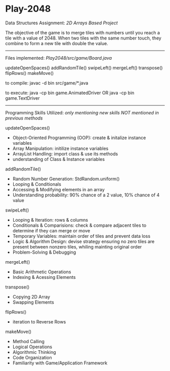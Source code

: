 # Play-2048
Data Structures Assignment: _2D Arrays Based Project_

The objective of the game is to merge tiles with numbers until you reach a tile with a value of 2048. When two tiles with the same number touch, they combine to form a new tile with double the value. 

--------------------------------------------------------------------------
Files implemented: _Play2048/src/game/Board.java_

  updateOpenSpaces()
  addRandomTile()
  swipeLeft()
  mergeLeft() 
  transpose()
  flipRows() 
  makeMove() 
  

to compile: javac -d bin src/game/*.java

to execute: java -cp bin game.AnimatedDriver OR java -cp bin game.TextDriver

--------------------------------------------------------------------------
Programming Skills Utilized: _only mentioning new skills NOT mentioned in previous methods_

updateOpenSpaces()
  - Object-Oriented Programming (OOP): create & initalize instance variables
  - Array Manipulation: initilize instance variables
  - ArrayList Handling: import class & use its methods
  - understanding of Class & Instance variables

addRandomTile()
  - Random Number Generation: StdRandom.uniform()
  - Looping & Conditionals
  - Accessing & Modifying elements in an array
  - Understanding probability: 90% chance of a 2 value, 10% chance of 4 value

swipeLeft()
  - Looping & Iteration: rows & columns
  - Conditionals & Comparisions: check & compare adjacent tiles to determine if they can merge or move
  - Temporary Variables: maintain order of tiles and prevent data loss
  - Logic & Algorithm Design: devise strategy ensuring no zero tiles are present between nonzero tiles, whiling mainting original order
  - Problem-Solving & Debugging

mergeLeft()
  - Basic Arithmetic Operations
  - Indexing & Acessing Elements

transpose()
  - Copying 2D Array
  - Swapping Elements

flipRows()
  - iteration to Reverse Rows

makeMove()
  - Method Calling
  - Logical Operations
  - Algorithmic Thinking
  - Code Organization
  - Familiarity with Game/Application Framework
